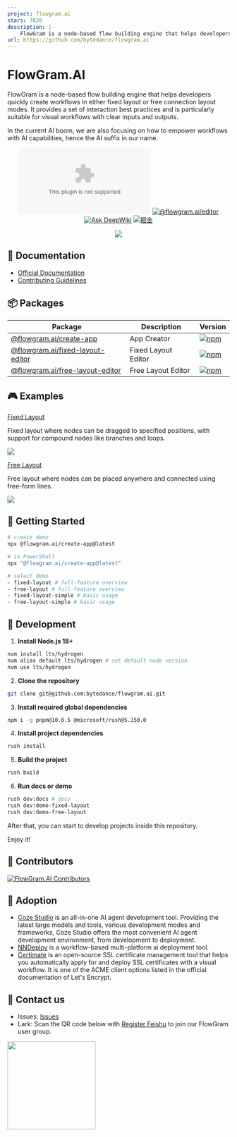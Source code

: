 ```yaml
---
project: flowgram.ai
stars: 7028
description: |-
    FlowGram is a node-based flow building engine that helps developers quickly create workflows in either fixed layout or free connection layout modes
url: https://github.com/bytedance/flowgram.ai
---
```


# FlowGram.AI

FlowGram is a node-based flow building engine that helps developers quickly create workflows in either fixed layout or
free connection layout modes. It provides a set of interaction best practices and is particularly suitable for visual
workflows with clear inputs and outputs.

In the current AI boom, we are also focusing on how to empower workflows with AI capabilities, hence the AI suffix in
our name.

<div align="center">

[![License](https://img.shields.io/github/license/bytedance/flowgram.ai)](https://github.com/bytedance/flowgram.ai/blob/main/LICENSE)
[![@flowgram.ai/editor](https://img.shields.io/npm/dm/%40flowgram.ai%2Fcore
)](https://www.npmjs.com/package/@flowgram.ai/editor)
[![Ask DeepWiki](https://deepwiki.com/badge.svg)](https://deepwiki.com/bytedance/flowgram.ai)
[![掘金](https://img.shields.io/badge/掘金-FFFFFF?logo=juejin&logoColor=%23007FFF)](https://juejin.cn/column/7479814468601315362)


[![](https://trendshift.io/api/badge/repositories/13877)](https://trendshift.io/repositories/13877)

</div>

## 📖 Documentation

- [Official Documentation](https://flowgram.ai/)
- [Contributing Guidelines](https://github.com/bytedance/flowgram.ai/blob/main/CONTRIBUTING.md)

## 📦 Packages

| Package                                                                   | Description         | Version                                                                                                                                     |
|---------------------------------------------------------------------------|---------------------|---------------------------------------------------------------------------------------------------------------------------------------------|
| [@flowgram.ai/create-app](./apps/create-app)                              | App Creator         | [![npm](https://img.shields.io/npm/v/@flowgram.ai/create-app.svg)](https://www.npmjs.com/package/@flowgram.ai/create-app)                   |
| [@flowgram.ai/fixed-layout-editor](./packages/client/fixed-layout-editor) | Fixed Layout Editor | [![npm](https://img.shields.io/npm/v/@flowgram.ai/fixed-layout-editor.svg)](https://www.npmjs.com/package/@flowgram.ai/fixed-layout-editor) |
| [@flowgram.ai/free-layout-editor](./packages/client/free-layout-editor)   | Free Layout Editor  | [![npm](https://img.shields.io/npm/v/@flowgram.ai/free-layout-editor.svg)](https://www.npmjs.com/package/@flowgram.ai/free-layout-editor)   |

## 🎮 Examples

<div>
  <p>
    <a href="https://flowgram.ai/examples/fixed-layout/fixed-feature-overview.html">
        Fixed Layout
    </a>
  </p>
  <p>
    Fixed layout where nodes can be dragged to specified positions, with support for compound nodes like branches and loops.
  </p>
  <p>
    <img src="./apps/docs/src/public/fixed-layout/fixed-layout-demo.gif"/>
  </p>
  </div>
  <div>
  <p>
    <a href="https://flowgram.ai/examples/free-layout/free-feature-overview.html">
      Free Layout
    </a>
  </p>
  <p>
      Free layout where nodes can be placed anywhere and connected using free-form lines.
  </p>
  <p>
    <img src="./apps/docs/src/public/free-layout/free-layout-demo.gif"/>
  </p>
</div>

## 🚀 Getting Started

```sh
# create demo
npx @flowgram.ai/create-app@latest

# in PowerShell
npx "@flowgram.ai/create-app@latest"

# select demo
- fixed-layout # full-feature overview
- free-layout # full-feature overview
- fixed-layout-simple # basic usage
- free-layout-simple # basic usage
```

## 🔨 Development

1. **Install Node.js 18+**

``` bash
nvm install lts/hydrogen
nvm alias default lts/hydrogen # set default node version
nvm use lts/hydrogen
```

2. **Clone the repository**

``` bash
git clone git@github.com:bytedance/flowgram.ai.git
```

3. **Install required global dependencies**

``` bash
npm i -g pnpm@10.6.5 @microsoft/rush@5.150.0
```

4. **Install project dependencies**

``` bash
rush install
```

5. **Build the project**

``` bash
rush build
```

6. **Run docs or demo**

``` bash
rush dev:docs # docs
rush dev:demo-fixed-layout
rush dev:demo-free-layout
```

After that, you can start to develop projects inside this repository.

Enjoy it!

## 🌟 Contributors

[![FlowGram.AI Contributors](https://contrib.rocks/image?repo=bytedance/flowgram.ai)](https://github.com/bytedance/flowgram.ai/graphs/contributors)

## 🌟 Adoption

- [Coze Studio](https://github.com/coze-dev/coze-studio) is an all-in-one AI agent development tool. Providing the latest large models and tools, various development modes and frameworks, Coze Studio offers the most convenient AI agent development environment, from development to deployment.
- [NNDeploy](https://github.com/NNDeploy/nndeploy) is a workflow-based multi-platform ai deployment tool.
- [Certimate](https://github.com/certimate-go/certimate)  is an open-source SSL certificate management tool that helps you automatically apply for and deploy SSL certificates with a visual workflow. It is one of the ACME client options listed in the official documentation of Let's Encrypt.

## 🌟 Contact us

- Issues: [Issues](https://github.com/bytedance/flowgram.ai/issues)
- Lark: Scan the QR code below with [Register Feishu](https://www.feishu.cn/en/) to join our FlowGram user group.

<img src="./apps/docs/src/public/lark-group.png" width="200"/>

